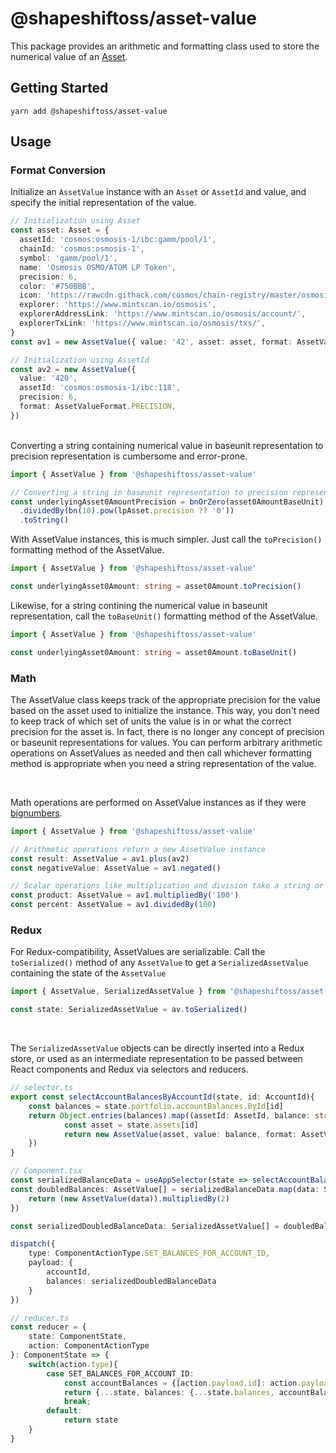 # @shapeshiftoss/asset-value

This package provides an arithmetic and formatting class used to store the numerical value of an [Asset](https://github.com/shapeshift/lib/blob/9286cf2c27835d766719298ae688e0805448b00f/packages/asset-service/src/service/AssetService.ts#L10).

## Getting Started

```shell
yarn add @shapeshiftoss/asset-value
```

## Usage

### Format Conversion

Initialize an `AssetValue` instance with an `Asset` or `AssetId` and value, and specify the initial representation of the value.

```typescript
// Initialization using Asset
const asset: Asset = {
  assetId: 'cosmos:osmosis-1/ibc:gamm/pool/1',
  chainId: 'cosmos:osmosis-1',
  symbol: 'gamm/pool/1',
  name: 'Osmosis OSMO/ATOM LP Token',
  precision: 6,
  color: '#750BBB',
  icon: 'https://rawcdn.githack.com/cosmos/chain-registry/master/osmosis/images/osmo.png',
  explorer: 'https://www.mintscan.io/osmosis',
  explorerAddressLink: 'https://www.mintscan.io/osmosis/account/',
  explorerTxLink: 'https://www.mintscan.io/osmosis/txs/',
}
const av1 = new AssetValue({ value: '42', asset: asset, format: AssetValueFormat.BASE_UNIT })

// Initialization using AssetId
const av2 = new AssetValue({
  value: '420',
  assetId: 'cosmos:osmosis-1/ibc:118',
  precision: 6,
  format: AssetValueFormat.PRECISION,
})
```

</br>
Converting a string containing numerical value in baseunit representation to precision representation is cumbersome and error-prone.

```typescript
import { AssetValue } from '@shapeshiftoss/asset-value'

// Converting a string in baseunit representation to precision representation
const underlyingAsset0AmountPrecision = bnOrZero(asset0AmountBaseUnit)
  .dividedBy(bn(10).pow(lpAsset.precision ?? '0'))
  .toString()
```

With AssetValue instances, this is much simpler. Just call the `toPrecision()` formatting method of the AssetValue.

```typescript
import { AssetValue } from '@shapeshiftoss/asset-value'

const underlyingAsset0Amount: string = asset0Amount.toPrecision()
```

Likewise, for a string contining the numerical value in baseunit representation, call the `toBaseUnit()` formatting method of the AssetValue.

```typescript
import { AssetValue } from '@shapeshiftoss/asset-value'

const underlyingAsset0Amount: string = asset0Amount.toBaseUnit()
```

### Math

The AssetValue class keeps track of the appropriate precision for the value based on the asset used to initialize the instance. This way, you don't need to keep track of which set of units the value is in or what the correct precision for the asset is. In fact, there is no longer any concept of precision or baseunit representations for values. You can perform arbitrary arithmetic operations on AssetValues as needed and then call whichever formatting method is appropriate when you need a string representation of the value.

</br>

Math operations are performed on AssetValue instances as if they were [bignumbers](https://mikemcl.github.io/bignumber.js/).

```typescript
import { AssetValue } from '@shapeshiftoss/asset-value'

// Arithmetic operations return a new AssetValue instance
const result: AssetValue = av1.plus(av2)
const negativeValue: AssetValue = av1.negated()

// Scalar operations like multiplication and division take a string or number as the argument
const product: AssetValue = av1.multipliedBy('100')
const percent: AssetValue = av1.dividedBy(100)
```

### Redux

For Redux-compatibility, AssetValues are serializable.
Call the `toSerialized()` method of any `AssetValue` to get a `SerializedAssetValue` containing the state of the `AssetValue`

```typescript
import { AssetValue, SerializedAssetValue } from '@shapeshiftoss/asset-value'

const state: SerializedAssetValue = av.toSerialized()
```

</br>

The `SerializedAssetValue` objects can be directly inserted into a Redux store, or used as an intermediate representation to be passed between React components and Redux via selectors and reducers.

```typescript
// selector.ts
export const selectAccountBalancesByAccountId(state, id: AccountId){
    const balances = state.portfolio.accountBalances.ById[id]
    return Object.entries(balances).map((assetId: AssetId, balance: string) => {
            const asset = state.assets[id]
            return new AssetValue(asset, value: balance, format: AssetValueFormat.BASE_UNIT).toSerialized()
    })
}

// Component.tsx
const serializedBalanceData = useAppSelector(state => selectAccountBalancesByAccountId(state, accountId))
const doubledBalances: AssetValue[] = serializedBalanceData.map(data: SerializedAssetValue => {
    return (new AssetValue(data)).multipliedBy(2)
})

const serializedDoubledBalanceData: SerializedAssetValue[] = doubledBalances.map(balance => balance.toSerialized())

dispatch({
    type: ComponentActionType.SET_BALANCES_FOR_ACCOUNT_ID,
    payload: {
        accountId,
        balances: serializedDoubledBalanceData
    }
})

// reducer.ts
const reducer = {
    state: ComponentState,
    action: ComponentActionType
}: ComponentState => {
    switch(action.type){
        case SET_BALANCES_FOR_ACCOUNT_ID:
            const accountBalances = {[action.payload.id]: action.payload.balances}
            return {...state, balances: {...state.balances, accountBalances}}
            break;
        default:
            return state
    }
}
```
